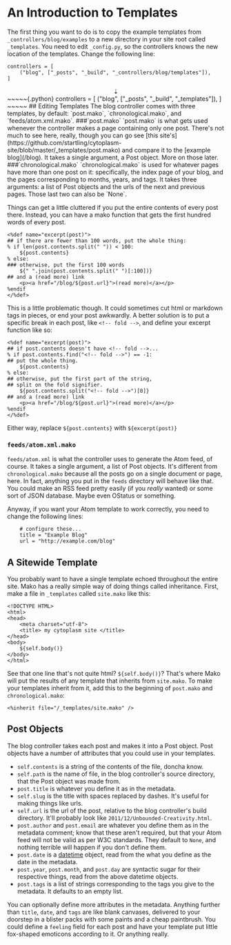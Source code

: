 # An Introduction to Templates
The first thing you want to do is to copy the example templates from `_controllers/blog/examples` to a new directory in your site root called `_templates`. You need to edit `_config.py`, so the controllers knows the new location of the templates. Change the following line:
~~~~~{.python}
controllers = [
    ("blog", ["_posts", "_build", "_controllers/blog/templates"]),
]
~~~~~
<center> ⇣ </center>
~~~~~{.python}
controllers = [
    ("blog", ["_posts", "_build", "_templates"]),
]
~~~~~
## Editing Templates
The blog controller comes with three templates, by default: `post.mako`, `chronological.mako`, and `feeds/atom.xml.mako`.
###`post.mako`
`post.mako` is what gets used whenever the controller makes a page containing only one post. There's not much to see here, really, though you can go see [this site's](https://github.com/startling/cytoplasm-site/blob/master/_templates/post.mako) and compare it to the [example blog](/blog). It takes a single argument, a Post object. More on those later.
###`chronological.mako`
`chronological.mako` is used for whatever pages have more than one post on it: specifically, the index page of your blog, and the pages corresponding to months, years, and tags. It takes three arguments: a list of Post objects and the urls of the next and previous pages. Those last two can also be `None`.

Things can get a little cluttered if you put the entire contents of every post there. Instead, you can have a mako function that gets the first hundred words of every post.
~~~~{.mako}
<%def name="excerpt(post)">
## if there are fewer than 100 words, put the whole thing:
% if len(post.contents.split(" ")) < 100:
    ${post.contents}
% else:
### otherwise, put the first 100 words
    ${" ".join(post.contents.split(" ")[:100])}
## and a (read more) link
    <p><a href="/blog/${post.url}">(read more)</a></p>
%endif
</%def>
~~~~
This is a little problematic though. It could sometimes cut html or markdown tags in pieces, or end your post awkwardly. A better solution is to put a specific break in each post, like `<!-- fold -->`, and define your excerpt function like so:
~~~~{.mako}
<%def name="excerpt(post)">
## if post.contents doesn't have <!-- fold -->...
% if post.contents.find("<!-- fold -->") == -1:
## put the whole thing.
    ${post.contents}
% else:
## otherwise, put the first part of the string,
## split on the fold signifier.
    ${post.contents.split("<!-- fold -->")[0]}
## and a (read more) link
    <p><a href="/blog/${post.url}">(read more)</a></p>
%endif
</%def>
~~~~
Either way, replace `${post.contents}` with `${excerpt(post)}`
### `feeds/atom.xml.mako`
`feeds/atom.xml` is what the controller uses to generate the Atom feed, of course. It takes a single argument, a list of Post objects. It's different from `chronological.mako` because all the posts go on a single document or page, here. In fact, anything you put in the `feeds` directory will behave like that. You could make an RSS feed pretty easily (if you _really_ wanted) or some sort of JSON database. Maybe even OStatus or something.

Anyway, if you want your Atom template to work correctly, you need to change the following lines:
~~~~~{.python}
    # configure these...
    title = "Example Blog"
    url = "http://example.com/blog"
~~~~~
## A Sitewide Template
You probably want to have a single template echoed throughout the entire site. Mako has a really simple way of doing things called inheritance. First, make a file in `_templates` called `site.mako` like this:
~~~~{.mako}
<!DOCTYPE HTML>
<html>
<head>
    <meta charset="utf-8">
    <title> my cytoplasm site </title>
</head>
<body>
    ${self.body()}
</body>
</html>
~~~~
See that one line that's not quite html? `${self.body()}`? That's where Mako will put the results of any template that inherits from `site.mako`. To make your templates inherit from it, add this to the beginning of `post.mako` and `chronological.mako`:
~~~~{.mako}
<%inherit file="/_templates/site.mako" />
~~~~
## Post Objects
The blog controller takes each post and makes it into a Post object. Post objects have a number of attributes that you could use in your templates.

* `self.contents` is a string of the contents of the file, doncha know.
* `self.path` is the name of file, in the blog controller's source directory, that the Post object was made from.
* `post.title` is whatever you define it as in the metadata.
* `self.slug` is the title with spaces replaced by dashes. It's useful for making things like urls.
* `self.url` is the url of the post, relative to the blog controller's build directory. It'll probably look like `2011/12/Unbounded-Creativity.html`.
* `post.author` and `post.email` are whatever you define them as in the metadata comment; know that these aren't required, but that your Atom feed will not be valid as per W3C standards. They default to `None`, and nothing terrible will happen if you don't define them.
* `post.date` is a [datetime][] object, read from the what you define as the date in the metadata.
* `post.year`, `post.month`, and `post.day` are syntactic sugar for their respective things, read from the above datetime objects.
* `post.tags` is a list of strings corresponding to the tags you give to the metadata. It defaults to an empty list.

You can optionally define more attributes in the metadata. Anything further than `title`, `date`, and `tags` are like blank canvases, delivered to your doorstep in a blister packs with some paints and a cheap paintbrush. You could define a `feeling` field for each post and have your template put little fox-shaped emoticons according to it. Or anything really.

[datetime]: http://docs.python.org/library/datetime.html

